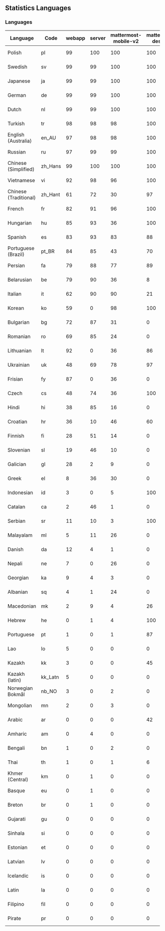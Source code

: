 ## Statistics Languages ##
###  Languages  ###
|Language|Code|webapp|server|mattermost-mobile-v2|mattermost-desktop|playbook-webapp|calls-webapp|Total|Last Modified|
|---|---|---|---|---|---|---|---|---|---|
|Polish|pl| 99| 100| 100| 100| 0| 100| 99|2023-11-29T08:21:33.075105Z|
|Swedish|sv| 99| 99| 100| 100| 0| 99| 99|2023-11-27T16:18:09.871468Z|
|Japanese|ja| 99| 99| 100| 100| 0| 100| 99|2023-11-22T14:13:48.048838Z|
|German|de| 99| 99| 100| 100| 0| 100| 99|2023-11-23T11:59:55.116028Z|
|Dutch|nl| 99| 99| 100| 100| 0| 100| 99|2023-11-27T10:32:17.497063Z|
|Turkish|tr| 98| 98| 98| 100| 0| 99| 98|2023-11-20T21:35:47.038537Z|
|English (Australia)|en_AU| 97| 98| 98| 100| 0| 0| 98|2023-11-20T21:18:50.321277Z|
|Russian|ru| 97| 99| 99| 100| 0| 76| 95|2023-11-23T08:37:33.720396Z|
|Chinese (Simplified)|zh_Hans| 99| 100| 100| 100| 0| 100| 95|2023-11-29T16:23:01.809681Z|
|Vietnamese|vi| 92| 98| 96| 100| 0| 99| 95|2023-11-26T04:48:48.040244Z|
|Chinese (Traditional)|zh_Hant| 61| 72| 30| 97| 0| 16| 88|2023-11-24T03:49:08.142018Z|
|French|fr| 82| 91| 96| 100| 0| 58| 83|2023-11-29T13:27:21.322654Z|
|Hungarian|hu| 85| 93| 36| 100| 0| 0| 82|2023-11-25T20:21:08.279831Z|
|Spanish|es| 83| 93| 83| 88| 0| 28| 80|2023-11-20T21:19:12.315768Z|
|Portuguese (Brazil)|pt_BR| 84| 85| 43| 70| 0| 99| 79|2023-11-20T21:32:10.455601Z|
|Persian|fa| 79| 88| 77| 89| 0| 0| 76|2023-11-20T21:20:23.282746Z|
|Belarusian|be| 79| 90| 36| 8| 0| 0| 75|2023-11-22T15:43:16.717280Z|
|Italian|it| 62| 90| 90| 21| 0| 23| 70|2023-11-20T21:25:15.204794Z|
|Korean|ko| 59| 0| 98| 100| 0| 99| 70|2023-11-20T21:27:28.474944Z|
|Bulgarian|bg| 72| 87| 31| 0| 0| 0| 69|2023-11-20T21:15:52.277163Z|
|Romanian|ro| 69| 85| 24| 0| 0| 0| 66|2023-11-20T21:32:53.890198Z|
|Lithuanian|lt| 92| 0| 36| 86| 0| 88| 62|2023-11-20T21:28:31.584565Z|
|Ukrainian|uk| 48| 69| 78| 97| 0| 0| 58|2023-11-20T21:36:08.399312Z|
|Frisian|fy| 87| 0| 36| 0| 0| 0| 56|2023-11-20T21:21:57.412992Z|
|Czech|cs| 48| 74| 36| 100| 0| 99| 53|2023-11-21T16:01:47.417053Z|
|Hindi|hi| 38| 85| 16| 0| 0| 0| 46|2023-11-20T21:23:27.633713Z|
|Croatian|hr| 36| 10| 46| 60| 0| 99| 37|2023-11-24T11:38:49.446722Z|
|Finnish|fi| 28| 51| 14| 0| 0| 0| 31|2023-11-15T16:15:28.996257Z|
|Slovenian|sl| 19| 46| 10| 0| 0| 0| 23|2023-11-20T21:33:59.345438Z|
|Galician|gl| 28| 2| 9| 0| 0| 0| 18|2023-11-20T21:22:20.048285Z|
|Greek|el| 8| 36| 30| 0| 0| 0| 18|2023-11-20T21:18:28.437684Z|
|Indonesian|id| 3| 0| 5| 100| 0| 0| 14|2023-11-07T11:55:12.955118Z|
|Catalan|ca| 2| 46| 1| 0| 0| 0| 13|2023-11-07T11:54:10.087147Z|
|Serbian|sr| 11| 10| 3| 100| 0| 0| 12|2023-11-20T21:34:41.627214Z|
|Malayalam|ml| 5| 11| 26| 0| 0| 0| 9|2023-10-24T20:55:57.621229Z|
|Danish|da| 12| 4| 1| 0| 0| 0| 8|2023-10-09T15:20:58.185551Z|
|Nepali|ne| 7| 0| 26| 0| 0| 0| 7|2023-11-20T21:30:41.988684Z|
|Georgian|ka| 9| 4| 3| 0| 0| 0| 7|2023-11-20T21:25:58.799542Z|
|Albanian|sq| 4| 1| 24| 0| 0| 0| 5|2023-11-13T11:09:55.892074Z|
|Macedonian|mk| 2| 9| 4| 26| 0| 0| 5|2023-11-16T13:38:15.110899Z|
|Hebrew|he| 0| 1| 4| 100| 0| 0| 4|2023-11-16T13:37:22.453849Z|
|Portuguese|pt| 1| 0| 1| 87| 0| 0| 3|2023-10-30T05:05:57.136879Z|
|Lao|lo| 5| 0| 0| 0| 0| 0| 3|2023-10-09T15:20:58.408506Z|
|Kazakh|kk| 3| 0| 0| 45| 0| 0| 3|2023-11-23T16:09:15.329958Z|
|Kazakh (latin)|kk_Latn| 5| 0| 0| 0| 0| 0| 3|2023-10-24T20:54:35.554803Z|
|Norwegian Bokmål|nb_NO| 3| 0| 2| 0| 0| 0| 2|2023-10-24T20:56:17.583395Z|
|Mongolian|mn| 2| 0| 3| 0| 0| 0| 2|2023-11-15T16:23:04.700139Z|
|Arabic|ar| 0| 0| 0| 42| 0| 0| 1|2023-10-09T15:20:58.462991Z|
|Amharic|am| 0| 4| 0| 0| 0| 0| 1|2023-10-09T15:20:58.102825Z|
|Bengali|bn| 1| 0| 2| 0| 0| 0| 1|2023-10-09T15:20:58.129127Z|
|Thai|th| 1| 0| 1| 6| 0| 0| 1|2023-11-27T13:16:51.523833Z|
|Khmer (Central)|km| 0| 1| 0| 0| 0| 0| 0|2023-10-09T15:20:58.389365Z|
|Basque|eu| 0| 1| 0| 0| 0| 0| 0|2023-10-09T15:20:58.220029Z|
|Breton|br| 0| 1| 0| 0| 0| 0| 0|2023-10-09T15:20:58.146710Z|
|Gujarati|gu| 0| 0| 0| 0| 0| 0| 0|2023-10-09T15:20:58.279932Z|
|Sinhala|si| 0| 0| 0| 0| 0| 0| 0|2023-10-09T15:20:58.537638Z|
|Estonian|et| 0| 0| 0| 0| 0| 0| 0|2023-10-09T15:20:58.209138Z|
|Latvian|lv| 0| 0| 0| 0| 0| 0| 0|2023-10-09T15:20:58.426415Z|
|Icelandic|is| 0| 0| 0| 0| 0| 0| 0|2023-10-09T15:20:58.340445Z|
|Latin|la| 0| 0| 0| 0| 0| 0| 0|2023-10-09T15:20:58.399153Z|
|Filipino|fil| 0| 0| 0| 0| 0| 0| 0|2023-10-09T15:20:58.242109Z|
|Pirate|pr| 0| 0| 0| 0| 0| 0| 0|2023-10-09T15:20:58.506339Z|
